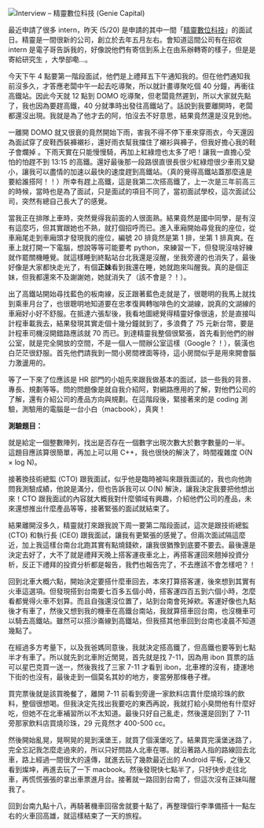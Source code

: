 <!--
[date]: 2011-05-21
[title]: Interview – 精靈數位科技 (Genie Capital) – Part I
[name]: interview-genie-capital-part-i
[tag]: interview | 面試, Genie Capital | 精靈數位科技, intern | 實習
-->

![Interview – 精靈數位科技 (Genie Capital)][feature photo]

最近申請了很多 intern，昨天 (5/20) 是申請的其中一間「[精靈數位科技][1]」的面試日。精靈是一間很新的公司，創立於去年五月左右。會知道這間公司有在招收 intern 是電子哥告訴我的，好像說他們有寄信到系上在由系辦轉寄的樣子，但是是寄給研究生  ，大學部嘞…。

今天下午 4 點要第一階段面試，他們是上禮拜五下午通知我的。但在他們通知我前沒多久，才答應老闆中午一起去吃導聚，所以就計畫導聚吃個 40 分鐘，再衝往高鐵站。因此今天就 12 點到 DOMO 吃導聚，但老闆竟然遲到，所以大家就先點了，我也因為要趕高鐵，40 分就準時出發往高鐵站了。話說到我要離開時，老闆都還沒出現。我就是為了他才去的阿，怕沒去不好意思，結果竟然還是沒見到他。

一離開 DOMO 就又很衰的竟然開始下雨，害我不得不停下車來穿雨衣，今天還因為面試穿了皮鞋西裝褲襯衫，還好雨衣幫我擋住了襯衫與褲子，但我好擔心我的鞋子會爛掉 。下雨天實在只能慢慢騎，再加上紅綠燈也太多了吧！讓我一直擔心受怕的怕趕不到 13:15 的高鐵。還好最後那一段路很直很長很少紅綠燈很少車雨又變小，讓我可以盡情的加速以最快的速度趕到高鐵站。（真的覺得高鐵站蓋那麼遠是要給誰搭阿！！）所幸有趕上高鐵，這是我第二次搭高鐵了，上一次是三年前高三的時候，當時也是為了面試，只是面試的項目不同了，當初面試學校，這次面試公司，突然有總自己長大了的感覺。

當我正在排隊上車時，突然覺得我前面的人很面熟。結果竟然是國中同學，是有沒有這麼巧，但其實跟她也不熟，就打個招呼而已。進入車廂開始尋覓我的座位，從車廂尾走到車廂頭才發現我的座位，編號 20 排竟然是第 1 排，坐第 1 排真爽。在車上就打開一下電腦，想說等等可能要考 python，來練習一下，但發現沒啥好練就作罷關機睡覺。就這樣睡到終點站台北我還是沒醒，坐我旁邊的也消失了，最後好像是大家都快走光了，有個**正妹**看到我還在睡，她就跑來叫醒我。真的是個正妹，但我都還來不及謝謝她，她就消失了（該不會是？！）。

出了高鐵站開始尋找藍色的板南線，反正跟著藍色走就是了，很聰明的我馬上就找到乘車月台了，也很聰明地知道要在忠孝復興轉咖啡色的文湖線，說真的文湖線的車廂好小好不舒服。在抵達六張犁後，我看地圖總覺得精靈好像很遠，於是直接叫計程車載我去，結果發現其實走個十幾分鐘就到了，多浪費了 75 元新台幣，要是計程車司機沒開錯路應該就 70 而已。到達精靈我整個很緊張，首先看到他們的辦公室，就是完全開放的空間，不是一個人一間辦公室這樣（Google？！），裝潢也白茫茫很舒服。首先他們請我到一間小房間裡面等待，這小房間似乎是用來開會腦力激盪用的。

等了一下來了位應該是 HR 部門的小姐先來跟我做基本的面試，談一些我的背景、專長、規劃等等。問的問題像是就自我介紹阿，對網路應用的了解，對他們公司的了解，還有介紹公司的產品方向與規劃。在這階段後，緊接著來的是 coding 測驗，測驗用的電腦是一台小白（macbook），真爽！

**測驗題目：**

就是給定一個整數陣列，找出是否存在一個數字出現次數大於數字數量的一半。 這題目應該算很簡單，再加上可以用 C++，我也很快的解決了，時間複雜度 O(N × log N)。

接著換技術總監 (CTO) 跟我面試，似乎他是臨時被叫來跟我面試的，我也向他詢問我測驗成績，他說是滿分，但也告訴我可以 O(N) 解決，讓我決定我要把他想出來！CTO 跟我面試的內容就大概我對什麼領域有興趣，介紹他們公司的產品，未來還想推出什麼產品等等，接著緊張的面試就結束了。

結果離開沒多久，精靈就打來跟我說下周一要第二階段面試，這次是跟技術總監 (CTO) 和執行長 (CEO) 跟我面試，讓我有更緊張的感覺了。但兩次面試隔這麼近，加上我這樣台南台北跑其實有點燒錢欸，讓我很猶豫到底要不要去。最後還是決定去好了，大不了就是禮拜天晚上搭客運夜車北上，再搭客運回來翹掉投資分析，反正下禮拜的投資分析都是報告，我們也報告完了，不去應該不會怎樣吧？！

回到北車大概六點，開始決定要搭什麼車回去，本來打算搭客運，後來想到其實有火車這選項。但發現搭到台南要七百多五個小時，搭客運四百五到六個小時，怎麼看都覺得火車不划算。而且自強還沒位置了，站到台南會死掉欸。客運好像也九點後才有車了，然後又想到我的機車在高鐵台南站，我就算搭車回台南，也沒機車可以騎去高鐵站。雖然可以搭沙崙線到高鐵站，但我搭其他車回到台南也凌晨不知道幾點了。

在經過多方考量下，以及我爸媽同意後，我就決定搭高鐵了，但高鐵也要等到七點半才有車了。所以就先到北車附近閒晃，首先就是找 7-11，因為用 ibon 買票的話可以星巴克買一送一，然後我找了三家 7-11 才看到 ibon，北車裡的沒有，捷運地下街的也沒有，最後走到一個莫名其妙的地方，麥當勞那條巷子裡。

買完票後就是該買晚餐了，離開 7-11 前看到旁邊一家飲料店賣什麼燒珍珠的飲料，整個很想喝。但我決定先找出我要吃的東西再說，我就打給小臭問他有什麼好吃，但她不在北車補習所以不太知道。最後只好自己亂走，然後還是回到了 7-11 旁那家飲料店買燒珍珠，29 元竟然才 400-500 cc。

然後開始亂晃，晃啊晃的晃到漢堡王，就買了個漢堡吃了。結果買完漢堡迷路了，完全忘記我怎麼走過來的，所以只好問路人北車在哪。就沿著路人指的路線回去北車，路上經過一間很大的遠傳，就進去玩了幾款最近出的 Android 平板，之後又看到燦坤，再進去玩了一下 macbook。然後發現快七點半了，只好快步走往北車，再慌慌張張的拿出車票進月台。接著就一路回到台南了，但這次沒有正妹叫醒我了。

回到台南九點十八，再騎著機車回宿舍就要十點了，再整理個行李準備搭十一點左右的火車回高雄，就這樣結束了一天的旅程。

[1]: http://geniecapital.com/
[feature photo]: http://i.minus.com/jD20T6e3UT1aj.jpeg


